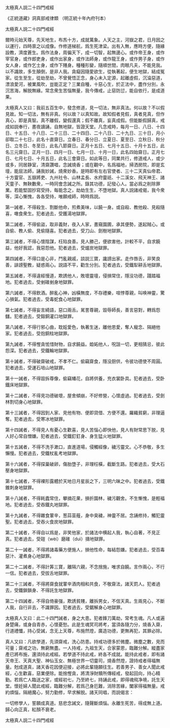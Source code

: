 太極真人説二十四門戒經

《正統道藏》洞真部戒律類 （明正統十年內府刊本）

太極真人説二十四門戒經

爾時元始天尊，先天地生，布炁十方，成就萬象。人天之主，河嶽之君，日月因之以運行，四時禀之以成像。作修道梯航，爲生死津梁。出有入無，應時方便，隨緣設教，濟度蒼生。爲作法身，周徧天下，成一切智，起無邊心。或作帝王身，或作宰官身，或作郎吏身，或作出家身，或作法師身，或作龍王身，或作男子身，或作女人身，或作乞士身，或作下賤身。種種形變，隨順世間，肉眼凡夫，不能見我。以不識故，多生顛倒，是非人我。貪癡因隨愛欲生，從執著起，便生地獄，結成冤家。從生至生，從劫至劫，不曾覺悟正念，身心未入定源，起離虛假，沉淪惡道，漂浪愛河，被業風吹，豈能正定？三業自種，十惡心生，於正法中，盡作分別，永沉苦海，解脱無緣。常念衆生苦惱無量，我今傳戒，止惡防愆，能自依行，是成道果。

太極真人又曰：我前五百生中，發念修道，見一切法，無非真法。何以故？不以假見故。知一切法，無有非真。何以故？以真知故。故知假者見假，真者見真，但作真心，即是真智。真不離假，變假還真；假不離真，妄真成假。但能斷假歸真，戒成如説奉行，晝夜讀誦，自無地獄，皆證天堂。凡念戒時，每月一日、八日、十四日、十五日、十八日、二十三日、二十四日、二十八日、二十九日、三十日，月小卻取二十七日，此名十直齋日。立春日、春分日、立夏日、夏至日、立秋日、秋分日、立冬日、冬至日，此名八節齋日。正月十五日、七月十五日、十月十五日，此名三元齋日。正月一日、四月一日、七月一日、十月一日，此名四始齋日。正月七日、七月七日、十月五日，此名三會齋日。如此等日，同業共行，修道戒人，或少或多，同居静室，清齋讚唱，念誡燒香；或在觀中，名爲福地，掃洒房院，即是玄壇，能屈法師，誦我妙誡，燒衆妙香。是時即有左右官使者、三十二天真仙帝君、十方靈官、五嶽將吏、九州社令、山林孟長、水府靈祇、十二溪女、飛天神王、諸天童子、無鞅數衆，一時同會念誡之所。錄其功德，記發心人。當必爲之削除罪業。若能堅固抄寫受持，每能念之，劫劫生生，不墮地獄。真人説諸戒偈，我今衆等，深心慚愧，各各受持，唯願戒師，時時爲説。

第一誡者，不得殺生、割斷他命，煎煮美味，以饒一身。或自殺、教他殺、見殺隨喜，噉食衆生。犯者過去，受鑊湯地獄罪。

第二誡者，不得偷盜，取非義財，夜入人家，晝窺園圃，承其便勢，遂起賊心。或自偷、教人偷、見偷隨喜。犯者過去，受刀山、劍樹地獄罪。

第三誡者，不得心懷陰謀，枉陷良善。見人勝己，便欲害他，計較不平，自求饒益，他好我認，我惡怨他。犯者過去，受爐炭地獄罪。

第四誡者，不得口是心非，鬥亂親戚，談説三寶，讒謗出家。走作唇舌，非笑良善，誹謗聖教，疑惑兩心。説語不平，勸生分別。犯者過去，受鐵犁耕舌地獄罪。

第五誡者，不得違經慢道，欺誘他人，敗壞靈壇，侵損常住，隱没功德，踐踏福地。犯者過去，受剉碓剉身地獄罪。

第六誡者，不得飲酒。醉亂心神，凶橫無度，不存禮樂，喧悖尊親，叫唤神靈，驚心損氣。犯者過去，受毒蛇食心地獄罪。

第七誡者，不得妄言綺語，惡口兩舌。駡詈尊親，毀辱師長，善言惡對，轉爲怨讎。犯者過去，受鎔銅灌口地獄罪。

第八誡者，不得行邪心曲，耽婬愛色，執著生迷，離他恩愛，奪人寵念、隔絕他家。犯者過去，受抱銅柱地獄罪。

第九誡者，不得慳貪恡惜財物，自求饒益。𡜍妬他人，呪詛一切，更相猜忌，彼此怨深。犯者過去，受鐵輪地獄罪。

第十誡者，不得破齋破戒，不孝不仁。偷竊齋食，隱没厨供，令彼功德使不周圓。犯者過去，受運石培山地獄罪。

第十一誡者，不得毀拆尊像，偷竊幡花，自將供養，充衣裳卧具。犯者過去，受卧鐵床地獄罪。

第十二誡者，不得見功德破壞，屋舍傾崩，不好修營，心懷虛過。犯者過去，受劍林割切身心地獄罪。

第十三誡者，不得因到人家、見他有物、便即貸借、方便不還。羅織貧窮，非理逼奪。犯者過去，受寒冰地獄罪。

第十四誡者，不得見人有憂心生歡喜，見人苦惱心即快他，見人有財常思下脱，見人好心常自憎嫌。犯者過去，受鐵釘釘身、身生猛火地獄罪。

第十五誡者，不得不洗手漱口，直進道場，侵觸經像，穢污靈文。心不恭敬，多生懶慢。犯者過去，受鐵杖亂考地獄罪。

第十六誡者，不得探巢破卵，傷胎墮子，非理枉橫，截斷生路。犯者過去，受大石壓身地獄罪。

第十七誡者，不得裸形露體於天地日月星辰之下，三明六昧之中。犯者過去，受鐵錐刺身地獄罪。

第十八誡者，不得耗蠹常住，攀摘花果，損折園林，穢污觀舍。不生慚愧，是輕福地。犯者過去，受吞鐵丸地獄罪。

第十九誡者，不得雜食葷辛，葱蒜韮薤，身中臭穢，神靈不居。念誦修持，觸犯靈聖。犯者過去，受吞火食炭地獄罪。

第二十誡者，不得自以爲是，非笑他家，於諸法中横起人我，執心自著，不見正真。犯者過去，受磑（wèi）磨碓（duì）擣地獄罪。

第二十一誡者，不得將諸毒藥方便施人，損他性命，每結怨嫌。犯者過去，受百毒惡汁、灌煮身心地獄罪。

第二十二誡者，不得計筭三寶，離隔六親，不念捨施，唯求自饒。言作兩心，不行一信。犯者過去，受拔舌地獄罪。

第二十三誡者，不得將齋食就葷辛酒肉相和共食，不敬齋法，諸天罰人。犯者過去，受鐵鎖鎖身、不得託生地獄罪。

第二十四誡者，不得自倚豪强，欺誘貧賤，離拆男女，不信天真。生兩見心，不斷人我，自行非去，不識罪因。犯者過去，受鋸解身心地獄罪。

太極真人又曰：此二十四門誡者，身之大患。犯者鋒刀萬劫，常考生魂。凡人或遍身楚痛，或身自青赤，心懷憂愁。此是生魂冥司將考，當須各隨力分，燒香入齋，行道禮懺，持心受誡，念无上天尊，布施然燈，廣造功德，更無再犯，其罪必除。

真人又曰：凡欲學道，先須齋戒，洗心防患。持戒功德多於微塵。微塵之數，見而可量；齋戒之功，無窮無盡。一人持戒，九祖生天，合家蒙恩，臨難分解。縱盡家產已將布施，還須持此戒經。若學道不持此戒，終各不成就。能持此戒者，即有諸天帝王、天真大聖、神仙玉女、無極世界一切靈司，燒香然燈，證持戒者得福無量。尅成道真，諸天香花因便迎接，必將此輩隨願往生。若善男子、善女人聞此戒經，心生歡喜，惡業便除。能捨慳貪，將清淨財贖所傳經戒，發起回向，持心精勤。若爲亡人臨送之家，或經初七，乃至終七，持誦此戒，即得魂飛净境，託生天堂。懷妊婦人聞此戒經，臨難分解，若爲己身厄難，消除苦緣，闔家得福無量。戒約煩惱，隔絕魔心，努力勤修，早求解脱。諸天同唱，而説偈言：

一切修學人，誓願成真道。慈悲念誡文，隨聲斷煩惱。永離生死苦，得成無上道。歸心向正真，紅顏不衰老。

太極真人説二十四門戒經

